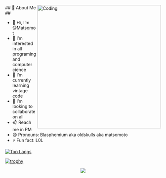 <img align="right" alt="Coding" width="400" src="https://media3.giphy.com/media/v1.Y2lkPTc5MGI3NjExcHJpbDB1bWR4bzh1MDVhaGZtamM0ZHBhb3Bqb2R2MnRldXowMTB3MiZlcD12MV9pbnRlcm5hbF9naWZfYnlfaWQmY3Q9Zw/78XCFBGOlS6keY1Bil/giphy.gif">
## 🚀 About Me ##


- 👋 Hi, I’m @Matsomot
- 👀 I’m interested in all programing and computer cience
- 🌱 I’m currently learning vintage code
- 💞️ I’m looking to collaborate on all
- 📫 Reach me in PM
- 😄 Pronouns: Blasphemium aka oldskulls aka matsomoto 
- ⚡ Fun fact: L0L

<!---
Matsomot/Matsomot is a ✨ special ✨ repository because its `README.md` (this file) appears on your GitHub profile.
You can click the Preview link to take a look at your changes.
--->
[![Top Langs](https://github-readme-stats.vercel.app/api/top-langs/?username=anuraghazra)](https://github.com/anuraghazra/github-readme-stats)

[![trophy](https://github-profile-trophy.vercel.app/?username=ryo-ma)](https://github.com/ryo-ma/github-profile-trophy)
<!-- Markdown -->
<p align="center">
  <a href="https://skillicons.dev">
    <img src="https://skillicons.dev/icons?i=git,kubernetes,docker,c,vim,ableton,activitypub,actix,adonis,ae,aiscript,alpinejs,anaconda,androidstudio,angular,apollo,arch,arduino,babel,bsd,c,cs,coffeescript,css,debian,bots,discordjs,docker,figma,git,github,html,kali,linux,mastodon,mysql,notion,ps,postgres,py,raspberrypi,redhat,ruby,sketchup,ubuntu,visualstudio,wordpress,cpp,cassandra,devto,django,eclipse,electron,emacs,fastapi,firebase,gamemakerstudio,githubactions,godot,gulp" />
  </a>
</p>
